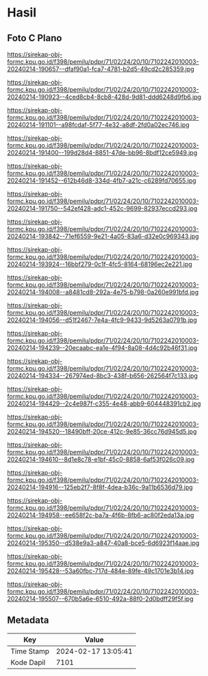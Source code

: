 # Hasil

## Foto C Plano

https://sirekap-obj-formc.kpu.go.id/f398/pemilu/pdpr/71/02/24/20/10/7102242010003-20240214-190657--dfaf90a1-fca7-4781-b2d5-49cd2c285359.jpg

https://sirekap-obj-formc.kpu.go.id/f398/pemilu/pdpr/71/02/24/20/10/7102242010003-20240214-190923--4ced8cb4-8cb8-428d-9d81-ddd6248d9fb6.jpg

https://sirekap-obj-formc.kpu.go.id/f398/pemilu/pdpr/71/02/24/20/10/7102242010003-20240214-191101--a98fcdaf-5f77-4e32-a8df-2fd0a02ec746.jpg

https://sirekap-obj-formc.kpu.go.id/f398/pemilu/pdpr/71/02/24/20/10/7102242010003-20240214-191400--199d28d4-8851-47de-bb96-8bdf12ce5949.jpg

https://sirekap-obj-formc.kpu.go.id/f398/pemilu/pdpr/71/02/24/20/10/7102242010003-20240214-191452--612b46d8-334d-4fb7-a21c-c6289fd70655.jpg

https://sirekap-obj-formc.kpu.go.id/f398/pemilu/pdpr/71/02/24/20/10/7102242010003-20240214-191750--542ef428-adc1-452c-9699-82937eccd293.jpg

https://sirekap-obj-formc.kpu.go.id/f398/pemilu/pdpr/71/02/24/20/10/7102242010003-20240214-193842--71ef6559-9e21-4a05-83a6-d32e0c969343.jpg

https://sirekap-obj-formc.kpu.go.id/f398/pemilu/pdpr/71/02/24/20/10/7102242010003-20240214-193924--16bbf279-0c1f-4fc5-8164-68196ec2e221.jpg

https://sirekap-obj-formc.kpu.go.id/f398/pemilu/pdpr/71/02/24/20/10/7102242010003-20240214-194008--a8481cd8-292a-4e75-b798-0a260e991bfd.jpg

https://sirekap-obj-formc.kpu.go.id/f398/pemilu/pdpr/71/02/24/20/10/7102242010003-20240214-194056--d51f2467-7e4a-4fc9-9433-9d5263a0791b.jpg

https://sirekap-obj-formc.kpu.go.id/f398/pemilu/pdpr/71/02/24/20/10/7102242010003-20240214-194239--20ecaabc-ea1e-4f94-8a08-4d4c92b46f31.jpg

https://sirekap-obj-formc.kpu.go.id/f398/pemilu/pdpr/71/02/24/20/10/7102242010003-20240214-194334--267974ed-8bc3-438f-b656-262564f7c133.jpg

https://sirekap-obj-formc.kpu.go.id/f398/pemilu/pdpr/71/02/24/20/10/7102242010003-20240214-194429--2c4e987f-c355-4e48-abb9-604448391cb2.jpg

https://sirekap-obj-formc.kpu.go.id/f398/pemilu/pdpr/71/02/24/20/10/7102242010003-20240214-194520--18490bff-20ce-412c-9e85-36cc76d945d5.jpg

https://sirekap-obj-formc.kpu.go.id/f398/pemilu/pdpr/71/02/24/20/10/7102242010003-20240214-194610--8d1e8c78-e1bf-45c0-8858-6af53f026c09.jpg

https://sirekap-obj-formc.kpu.go.id/f398/pemilu/pdpr/71/02/24/20/10/7102242010003-20240214-194916--125eb2f7-8f8f-4dea-b36c-9a11b6536d79.jpg

https://sirekap-obj-formc.kpu.go.id/f398/pemilu/pdpr/71/02/24/20/10/7102242010003-20240214-194958--ee658f2c-ba7a-4f6b-8fb6-ac80f2eda13a.jpg

https://sirekap-obj-formc.kpu.go.id/f398/pemilu/pdpr/71/02/24/20/10/7102242010003-20240214-195350--d538e9a3-a847-40a8-bce5-6d6923f14aae.jpg

https://sirekap-obj-formc.kpu.go.id/f398/pemilu/pdpr/71/02/24/20/10/7102242010003-20240214-195428--53a60fbc-717d-484e-89fe-49c1701e3b14.jpg

https://sirekap-obj-formc.kpu.go.id/f398/pemilu/pdpr/71/02/24/20/10/7102242010003-20240214-195507--670b5a6e-6510-492a-88f0-2d0bdff29f5f.jpg


## Metadata

| Key        | Value               |
| ---------- | ------------------- |
| Time Stamp | 2024-02-17 13:05:41 |
| Kode Dapil | 7101                |



